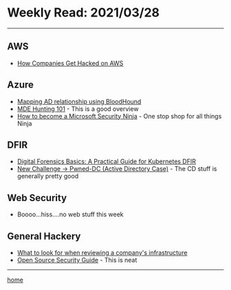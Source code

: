 # Weekly Read: 2021/03/28
----

## AWS

 * [How Companies Get Hacked on AWS](https://docs.google.com/presentation/d/1WIg9Zctp7emuEgnehArUEwvkHSpC6JOi7ojejMX6L_s/edit#slide=id.g118f683adf8_0_25)

## Azure

 * [Mapping AD relationship using BloodHound](https://vk9-sec.com/mapping-ad-relationship-using-bloodhound/)
 * [MDE Hunting 101](https://emptydc.com/2022/03/27/mde-hunting-101/) - This is a good overview
 * [How to become a Microsoft Security Ninja](https://www.msdigest.net/2022/03/how-to-become-a-microsoft-security-ninja/) - One stop shop for all things Ninja

## DFIR

 * [Digital Forensics Basics: A Practical Guide for Kubernetes DFIR](https://sysdig.com/blog/guide-kubernetes-forensics-dfir/)
 * [New Challenge -> Pwned-DC (Active Directory Case)](https://cyberdefenders.org/blueteam-ctf-challenges/89) - The CD stuff is generally pretty good


## Web Security

 * Boooo...hiss....no web stuff this week

## General Hackery

 * [What to look for when reviewing a company's infrastructure](https://www.marcolancini.it/2022/blog-cloud-security-infrastructure-review/)
 * [Open Source Security Guide](https://github.com/mikeroyal/Open-Source-Security-Guide) - This is neat


----
[home](index.md)
